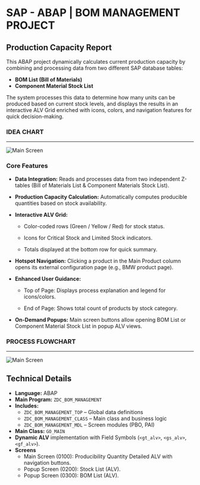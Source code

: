 # SAP - ABAP | BOM MANAGEMENT PROJECT
## Production Capacity Report

This ABAP project dynamically calculates current production capacity by combining and processing data from two different SAP database tables:
- **BOM List (Bill of Materials)**
- **Component Material Stock List**

The system processes this data to determine how many units can be produced based on current stock levels, and displays the results in an interactive ALV Grid enriched with icons, colors, and navigation features for quick decision-making.
### IDEA CHART
---
![Main Screen](readme-images/main_screen.png)

### Core Features

- **Data Integration:** Reads and processes data from two independent Z-tables (Bill of Materials List & Component Materials Stock List).

- **Production Capacity Calculation:** Automatically computes producible quantities based on stock availability.

- **Interactive ALV Grid:**

   - Color-coded rows (Green / Yellow / Red) for stock status.

   - Icons for Critical Stock and Limited Stock indicators.

   - Totals displayed at the bottom row for quick summary.

- **Hotspot Navigation:** Clicking a product in the Main Product column opens its external configuration page (e.g., BMW product page).

- **Enhanced User Guidance:**

   - Top of Page: Displays process explanation and legend for icons/colors.

   - End of Page: Shows total count of products by stock category.

- **On-Demand Popups:** Main screen buttons allow opening BOM List or Component Material Stock List in popup ALV views.

### PROCESS FLOWCHART
---
![Main Screen](readme-images/main_screen.png)

##  Technical Details
- **Language:** ABAP
- **Main Program:** `ZDC_BOM_MANAGEMENT`
- **Includes:**
  - `ZDC_BOM_MANAGEMENT_TOP` – Global data definitions
  - `ZDC_BOM_MANAGEMENT_CLASS` – Main class and business logic
  - `ZDC_BOM_MANAGEMENT_MDL` – Screen modules (PBO, PAI)
- **Main Class:** `GO_MAIN`
- **Dynamic ALV** implementation with Field Symbols (`<gt_alv>`, `<gs_alv>`, `<gf_alv>`).
- **Screens**
  - Main Screen (0100): Producibility Quantity Detailed ALV with navigation buttons.
  - Popup Screen (0200): Stock List (ALV).
  - Popup Screen (0300): BOM List (ALV).

